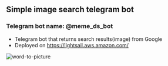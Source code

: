 ## Simple image search telegram bot
### Telegram bot name: @meme_ds_bot
- Telegram bot that returns search results(image) from Google
- Deployed on https://lightsail.aws.amazon.com/

![word-to-picture](https://user-images.githubusercontent.com/88561819/138865431-e009786b-4cca-4acb-8808-5a8bbc4dfa46.jpg)
